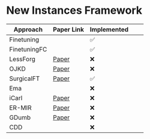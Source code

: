 # New Instances Framework


| **Approach** | **Paper Link**                                                                                         | **Implemented** |   |   |
|--------------|--------------------------------------------------------------------------------------------------------|-----------------|---|---|
| Finetuning   |                                                                                                        | ✅               |   |   |
| FinetuningFC |                                                                                                        | ✅               |   |   |
| LessForg     | [ Paper ]( https://arxiv.org/pdf/1607.00122.pdf )                                                      | ❌               |   |   |
| OJKD         | [ Paper ]( https://arxiv.org/pdf/2210.05657.pdf )                                                      | ❌               |   |   |
| SurgicalFT   | [ Paper ]( https://arxiv.org/pdf/2210.11466.pdf )                                                      | ✅               |   |   |
| Ema          |                                                                                                        | ❌               |   |   |
| iCarl        | [ Paper ]( https://arxiv.org/pdf/1611.07725.pdf )                                                      | ❌               |   |   |
| ER-MIR       | [ Paper ]( https://proceedings.neurips.cc/paper/2019/file/15825aee15eb335cc13f9b559f166ee8-Paper.pdf ) | ❌               |   |   |
| GDumb        | [ Paper ]( https://www.ecva.net/papers/eccv_2020/papers_ECCV/papers/123470511.pdf )                    | ❌               |   |   |
| CDD          |                                                                                                        | ❌               |   |   |
